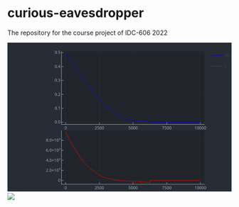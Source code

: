 # curious-eavesdropper
The repository for the course project of IDC-606 2022

<img src="https://github.com/anirbrhm/curious-eavesdropper/blob/main/julia-parallel-code/Ising.png">
 
<img src="https://github.com/anirbrhm/curious-eavesdropper/blob/main/julia-parallel-code/XYModel.png)">
